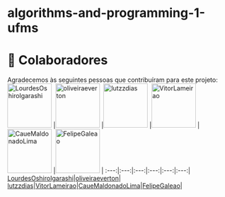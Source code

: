 # algorithms-and-programming-1-ufms

# 🤝 Colaboradores

Agradecemos às seguintes pessoas que contribuíram para este projeto:
[<img alt="LourdesOshiroIgarashi" src="https://avatars.githubusercontent.com/u/83931936?v=4" width="100px;">](https://github.com/LourdesOshiroIgarashi) |[<img alt="oliveiraeverton" src="https://avatars.githubusercontent.com/u/84155681?v=4&s=117" width="100px;">](https://github.com/oliveiraeverton) |[<img alt="lutzzdias" src="https://avatars.githubusercontent.com/u/80894260?v=4" width="100px;">](https://github.com/lutzzdias) |[<img alt="VitorLameirao" src="https://avatars.githubusercontent.com/u/84359037?v=4" width="100px;">](https://github.com/VitorLameirao) |[<img alt="CaueMaldonadoLima" src="https://avatars.githubusercontent.com/u/85191254?v=4" width="100px;">](https://github.com/CaueMaldonadoLima) |[<img alt="FelipeGaleao" src="https://avatars.githubusercontent.com/u/8771665?v=4" width="100px;">](https://github.com/FelipeGaleao) |
:---:|:---:|:---:|:---:|:---:|:---:|
[LourdesOshiroIgarashi](https://github.com/LourdesOshiroIgarashi)|[oliveiraeverton](https://github.com/oliveiraeverton)| [lutzzdias](https://github.com/lutzzdias)|[VitorLameirao](https://github.com/VitorLameirao)|[CaueMaldonadoLima](https://github.com/CaueMaldonadoLima)|[FelipeGaleao](https://github.com/FelipeGaleao)|
